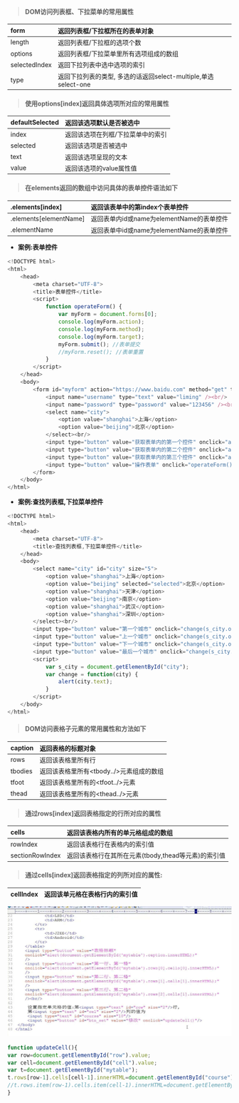 > #### DOM访问列表框、下拉菜单的常用属性

| form | 返回列表框/下拉框所在的表单对象 |
| :--- | :--- |
| length | 返回列表框/下拉框的选项个数 |
| options | 返回列表框/下拉菜单里所有选项组成的数组 |
| selectedIndex | 返回下拉列表中选中选项的索引 |
| type | 返回下拉列表的类型, 多选的话返回select-multiple,单选select-one |

> #### 使用options\[index\]返回具体选项所对应的常用属性

| defaultSelected | 返回该选项默认是否被选中 |
| :--- | :--- |
| index | 返回该选项在列框/下拉菜单中的索引 |
| selected | 返回该选项是否被选中 |
| text | 返回该选项呈现的文本 |
| value | 返回该选项的value属性值 |

> #### 在elements返回的数组中访问具体的表单控件语法如下

| .elements\[index\] | 返回该表单中的第index个表单控件 |
| :--- | :--- |
| .elements\[elementName\] | 返回表单内id或name为elementName的表单控件 |
| .elementName | 返回表单中id或name为elementName的表单控件 |

* **案例:表单控件**

```js
<!DOCTYPE html>
<html>
    <head>
        <meta charset="UTF-8">
        <title>表单控件</title>
        <script>
            function operateForm() {
                var myForm = document.forms[0];
                console.log(myForm.action);
                console.log(myForm.method);
                console.log(myForm.target);
                myForm.submit(); //表单提交
                //myForm.reset(); //表单重置
            }
        </script>
    </head>
    <body>
        <form id="myform" action="https://www.baidu.com" method="get" target="_self">
            <input name="username" type="text" value="liming" /><br/>
            <input name="password" type="password" value="123456" /><br/>
            <select name="city">
                <option value="shanghai">上海</option>
                <option value="beijing">北京</option>
            </select><br/>
            <input type="button" value="获取表单内的第一个控件" onclick="alert(document.getElementById('myform').elements[0].value)" />
            <input type="button" value="获取表单内的第二个控件" onclick="alert(document.getElementById('myform').elements['password'].value)" />
            <input type="button" value="获取表单内的第三个控件" onclick="alert(document.getElementById('myform').city.value)" />
            <input type="button" value="操作表单" onclick="operateForm()" />
        </form>
    </body>
</html>
```

* **案例:查找列表框,下拉菜单控件**

```js
<!DOCTYPE html>
<html>
    <head>
        <meta charset="UTF-8">
        <title>查找列表框,下拉菜单控件</title>
    </head>
    <body>
        <select name="city" id="city" size="5">
            <option value="shanghai">上海</option>
            <option value="beijing" selected="selected">北京</option>
            <option value="shanghai">天津</option>
            <option value="beijing">南京</option>
            <option value="shanghai">武汉</option>
            <option value="shanghai">深圳</option>
        </select><br/>
        <input type="button" value="第一个城市" onclick="change(s_city.options[0])" />
        <input type="button" value="上一个城市" onclick="change(s_city.options[s_city.selectedIndex-1])" />
        <input type="button" value="下一个城市" onclick="change(s_city.options[s_city.selectedIndex+1])" />
        <input type="button" value="最后一个城市" onclick="change(s_city.options[s_city.length-1])" />
        <script>
            var s_city = document.getElementById("city");
            var change = function(city) {
                alert(city.text);
            }
        </script>
    </body>
</html>
```

> #### DOM访问表格子元素的常用属性和方法如下

| caption | 返回表格的标题对象 |
| :--- | :--- |
| rows | 返回该表格里所有行 |
| tbodies | 返回该表格里所有&lt;tbody../&gt;元素组成的数组 |
| tfoot | 返回该表格里所有的&lt;tfoot../&gt;元素 |
| thead | 返回该表格里所有的&lt;thead../&gt;元素 |

> #### 通过rows\[index\]返回表格指定的行所对应的属性

| cells | 返回该表格内所有的单元格组成的数组 |
| :--- | :--- |
| rowIndex | 返回该表格行在表格内的索引值 |
| sectionRowIndex | 返回该表格行在其所在元素\(tbody,thead等元素\)的索引值 |

> #### **通过cells\[index\]返回表格指定的列所对应的属性:**

| cellIndex | 返回该单元格在表格行内的索引值 |
| :--- | :--- |


![](/assets/kk.jpg)

```js
function updateCell(){
var row=document.getElementById("row").value;
var cell=document.getElementById("cell").value;
var t=document.getElementById("mytable");
t.rows[row-1].cells[cell-1].innerHTML=document.getElementById("course").value;
//t.rows.item(row-1).cells.item(cell-1).innerHTML=document.getElementById("course").value;
}
```



